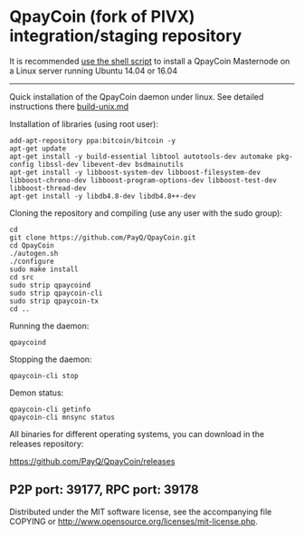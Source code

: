 QpayCoin (fork of PIVX) integration/staging repository
======================================


It is recommended [use the shell script](https://github.com/vpcproject/vpcinstall) to install a QpayCoin Masternode on a Linux server running Ubuntu 14.04 or 16.04

***

Quick installation of the QpayCoin daemon under linux. See detailed instructions there [build-unix.md](build-unix.md)

Installation of libraries (using root user):

    add-apt-repository ppa:bitcoin/bitcoin -y
    apt-get update
    apt-get install -y build-essential libtool autotools-dev automake pkg-config libssl-dev libevent-dev bsdmainutils
    apt-get install -y libboost-system-dev libboost-filesystem-dev libboost-chrono-dev libboost-program-options-dev libboost-test-dev libboost-thread-dev
    apt-get install -y libdb4.8-dev libdb4.8++-dev

Cloning the repository and compiling (use any user with the sudo group):

    cd
    git clone https://github.com/PayQ/QpayCoin.git
    cd QpayCoin
    ./autogen.sh
    ./configure
    sudo make install
    cd src
    sudo strip qpaycoind
    sudo strip qpaycoin-cli
    sudo strip qpaycoin-tx
    cd ..

Running the daemon:

    qpaycoind 

Stopping the daemon:

    qpaycoin-cli stop

Demon status:

    qpaycoin-cli getinfo
    qpaycoin-cli mnsync status

All binaries for different operating systems, you can download in the releases repository:

https://github.com/PayQ/QpayCoin/releases

P2P port: 39177, RPC port: 39178
-
Distributed under the MIT software license, see the accompanying file COPYING or http://www.opensource.org/licenses/mit-license.php.
